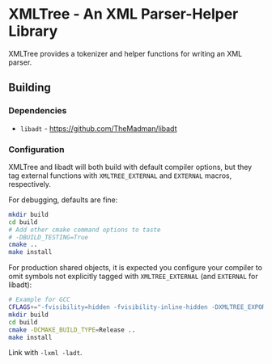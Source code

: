 # XMLTree - An XML Parser-Helper Library

XMLTree provides a tokenizer and helper functions
for writing an XML parser.

## Building

### Dependencies

- `libadt` - https://github.com/TheMadman/libadt

### Configuration

XMLTree and libadt will both build with default compiler options, but they tag external functions with `XMLTREE_EXTERNAL` and `EXTERNAL` macros, respectively.

For debugging, defaults are fine:

```bash
mkdir build
cd build
# Add other cmake command options to taste
# -DBUILD_TESTING=True
cmake ..
make install
```

For production shared objects, it is expected you configure your compiler to omit symbols not explicitly tagged with `XMLTREE_EXTERNAL` (and `EXTERNAL` for libadt):

```bash
# Example for GCC
CFLAGS+="-fvisibility=hidden -fvisibility-inline-hidden -DXMLTREE_EXPORT='"'__attribute__((visibility("default")))'"'"
mkdir build
cd build
cmake -DCMAKE_BUILD_TYPE=Release ..
make install
```

Link with `-lxml -ladt`.
